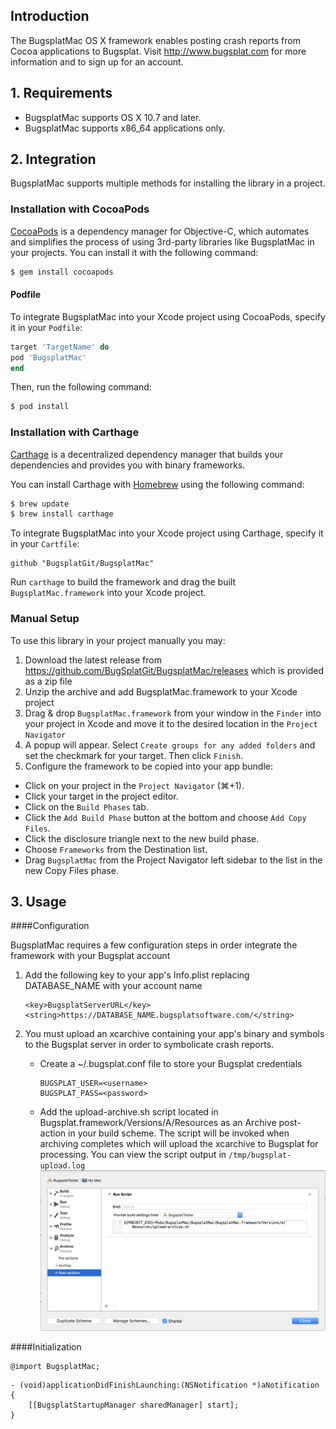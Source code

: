 ## Introduction

The BugsplatMac OS X framework enables posting crash reports from Cocoa applications to Bugsplat. Visit http://www.bugsplat.com for more information and to sign up for an account. 

## 1. Requirements

* BugsplatMac supports OS X 10.7 and later.
* BugsplatMac supports x86_64 applications only.

## 2. Integration

BugsplatMac supports multiple methods for installing the library in a project.

### Installation with CocoaPods

[CocoaPods](http://cocoapods.org) is a dependency manager for Objective-C, which automates and simplifies the process of using 3rd-party libraries like BugsplatMac in your projects. You can install it with the following command:

```bash
$ gem install cocoapods
```

#### Podfile

To integrate BugsplatMac into your Xcode project using CocoaPods, specify it in your `Podfile`:

```ruby
target 'TargetName' do
pod 'BugsplatMac'
end
```

Then, run the following command:

```bash
$ pod install
```

### Installation with Carthage

[Carthage](https://github.com/Carthage/Carthage) is a decentralized dependency manager that builds your dependencies and provides you with binary frameworks.

You can install Carthage with [Homebrew](http://brew.sh/) using the following command:

```bash
$ brew update
$ brew install carthage
```

To integrate BugsplatMac into your Xcode project using Carthage, specify it in your `Cartfile`:

```ogdl
github "BugsplatGit/BugsplatMac"
```

Run `carthage` to build the framework and drag the built `BugsplatMac.framework` into your Xcode project.

### Manual Setup

To use this library in your project manually you may:  

1. Download the latest release from https://github.com/BugSplatGit/BugsplatMac/releases which is provided as a zip file
2. Unzip the archive and add BugsplatMac.framework to your Xcode project
3. Drag & drop `BugsplatMac.framework` from your window in the `Finder` into your project in Xcode and move it to the desired location in the `Project Navigator`
4. A popup will appear. Select `Create groups for any added folders` and set the checkmark for your target. Then click `Finish`.
5. Configure the framework to be copied into your app bundle:
- Click on your project in the `Project Navigator` (⌘+1).
- Click your target in the project editor.
- Click on the `Build Phases` tab.
- Click the `Add Build Phase` button at the bottom and choose `Add Copy Files`.
- Click the disclosure triangle next to the new build phase.
- Choose `Frameworks` from the Destination list.
- Drag `BugsplatMac` from the Project Navigator left sidebar to the list in the new Copy Files phase.

## 3. Usage

####Configuration

BugsplatMac requires a few configuration steps in order integrate the framework with your Bugsplat account

1. Add the following key to your app's Info.plist replacing DATABASE_NAME with your account name

    ```
    <key>BugsplatServerURL</key>
    <string>https://DATABASE_NAME.bugsplatsoftware.com/</string>
    ```

2. You must upload an xcarchive containing your app's binary and symbols to the Bugsplat server in order to symbolicate crash reports.  
    - Create a ~/.bugsplat.conf file to store your Bugsplat credentials
        ```
        BUGSPLAT_USER=<username>
        BUGSPLAT_PASS=<password>
        ```    
    - Add the upload-archive.sh script located in Bugsplat.framework/Versions/A/Resources as an Archive post-action in your build scheme. The script will be invoked when archiving completes which will upload the xcarchive to Bugsplat for processing.  You can view the script output in `/tmp/bugsplat-upload.log`
        ![Alt text](/BugsplatTester/post-archive-script.png?raw=true)


####Initialization
```objc
@import BugsplatMac;
```
```objc
- (void)applicationDidFinishLaunching:(NSNotification *)aNotification
{
    [[BugsplatStartupManager sharedManager] start];
}
```
